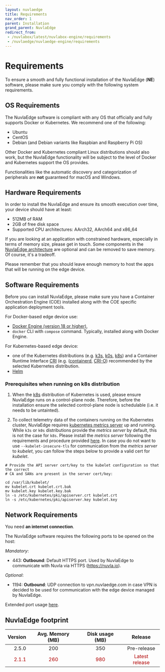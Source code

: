```yaml
---
layout: nuvlaedge
title: Requirements
nav_order: 1
parent: Installation
grand_parent: NuvlaEdge
redirect_from:
 - /nuvlabox/latest/nuvlabox-engine/requirements
 - /nuvlaedge/nuvlaedge-engine/requirements
---
```


# Requirements

To ensure a smooth and fully functional installation of the NuvlaEdge (**NE**)
software, please make sure you comply with the following system requirements.


## OS Requirements

The NuvlaEdge software is compliant with any OS that officially and fully
supports Docker or Kubernetes. We recommend one of the following:

- Ubuntu
- CentOS
- Debian (and Debian variants like Raspbian and Raspberry Pi OS)

Other Docker and Kubernetes compliant Linux distributions should also work, but
the NuvlaEdge functionality will be subject to the level of Docker and
Kubernetes support the OS provides.

Functionalities like the automatic discovery and categorization of peripherals
are **not** guaranteed for macOS and Windows.


## Hardware Requirements

In order to install the NuvlaEdge and ensure its smooth execution over time,
your device should have at least:

- 512MB of RAM
- 2GB of free disk space
- Supported CPU architectures: AArch32, AArch64 and x86_64

If you are looking at an application with constrained hardware, especially in
terms of memory size, please get in touch. Some components in
the [NuvlaEdge architecture](/nuvlaedge/architecture/) are optional and can be
removed to save memory. Of course, it's a tradeoff.

Please remember that you should leave enough memory to host the apps that will
be running on the edge device.

## Software Requirements

Before you can install NuvlaEdge, please make sure you have a Container
Orchestration Engine (COE) installed along with the COE specific application
deployment tools.

For Docker-based edge device use:
  - [Docker Engine (version 18 or higher)](https://docs.docker.com/engine/install/),
  - `docker` CLI with `compose` command. Typically, installed along with Docker Engine.

For Kubernetes-based edge device:
- one of the Kubernetes distributions (e.g. [k3s](https://k3s.io/),
  [k0s](https://k0sproject.io/), [k8s](https://kubernetes.io/docs/setup/production-environment/))
  and a Container Runtime Interface [CRI](https://kubernetes.io/docs/concepts/architecture/cri/) (e.g.
  ([containerd](https://containerd.io/), [CRI-O](https://cri-o.io/))
  recommended by the selected Kubernetes distribution.
- [Helm](https://helm.sh/docs/intro/install/)

### Prerequisites when running on k8s distribution

1. When the [k8s](https://kubernetes.io/docs/setup/production-environment/) 
   distribution of Kubernetes is used, please ensure NuvlaEdge runs on
   a control-plane node. Therefore, before the installation ensure the
   selected control-plane node is schedulable (i.e. it needs to be untainted).

2. To collect telemetry data of the containers running on the Kubernetes
   cluster, NuvlaEdge
   requires [kubernetes metrics server](https://github.com/kubernetes-sigs/metrics-server)
   up and running. While `k3s` or `k0s` distributions provide the _metrics
   server_ by default, this is not the case for `k8s`. Please install the _metrics
   server_ following the requirements and procedure provided
   [here](https://github.com/kubernetes-sigs/metrics-server). In case you do not
   want to use `--kubelet-insecure-tls` for communication from the _metrics
   server_ to _kubelet_, you can follow the steps below to provide a valid cert for
   _kubelet_.

```shell
# Provide the API server cert/key to the kubelet configuration so that the correct 
# CA and SANs are present in the server cert/key:

cd /var/lib/kubelet/
mv kubelet.crt kubelet.crt.bak
mv kubelet.key kubelet.key.bak
ln -s /etc/kubernetes/pki/apiserver.crt kubelet.crt
ln -s /etc/kubernetes/pki/apiserver.key kubelet.key
```

## Network Requirements

You need **an internet connection**.

The NuvlaEdge software requires the following ports to be opened on the host:

_Mandatory_:
- 443: **Outbound**: Default HTTPS port. Used by NuvlaEdge to communicate with 
  Nuvla via HTTPS (https://nuvla.io). 

_Optional_:
- 1194: **Outbound**: UDP connection to vpn.nuvlaedge.com in case VPN is decided 
  to be used for communication with the edge device managed by NuvlaEdge.

Extended port usage [here](/nuvlaedge/architecture/#network-port-binding).

## NuvlaEdge footprint

<style>
tr:nth-child(even) {
  color: #b00000!important;
}
</style>


| Version | Avg. Memory (MB) | Disk usage (MB) |    Release     |
|--------:|:----------------:|:---------------:|:--------------:|
|   2.5.0 |       200        |       350       |  Pre-release   |
|   2.1.1 |       260        |       980       | Latest release |
